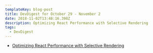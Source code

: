 ```yaml
---
templateKey: blog-post
title: DevDigest for October 29 - November 2
date: 2018-11-02T13:48:16.398Z
description: Optimizing React Performance with Selective Rendering
tags:
  - DevDigest
---
```

* [Optimizing React Performance with Selective Rendering](https://engineering.vena.io/2018/10/18/optimizing-react-rendering/)
